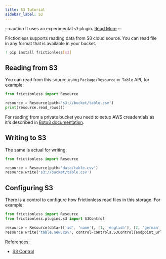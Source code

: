 ```yaml
---
title: S3 Tutorial
sidebar_label: S3
---
```


:::caution
It uses an experimental `s3` plugin. [Read More](../references/plugins-reference.md)
:::

Frictionless supports reading data from S3 cloud source. You can read file in any format that is available in your bucket.

```bash
! pip install frictionless[s3]
```


## Reading from S3

You can read from this source using `Package/Resource` or `Table` API, for example:

```python
from frictionless import Resource

resource = Resource(path='s3://bucket/table.csv')
print(resource.read_rows())
```


For reading from a private bucket you need to setup AWS creadentials as it's described in [Boto3 documentation](https://boto3.amazonaws.com/v1/documentation/api/latest/guide/credentials.html#environment-variables).

## Writing to S3

The same is actual for writing:

```python
from frictionless import Resource

resource = Resource(path='data/table.csv')
resource.write('s3://bucket/table.csv')
```


## Configuring S3

There is a control to configure how Frictionless read files in this storage. For example:

```python
from frictionless import Resource
from frictionless.plugins.s3 import S3Control

resource = Resource(data=[['id', 'name'], [1, 'english'], [2, 'german']])
resource.write('table.new.csv', control=controls.S3Control(endpoint_url='<url>'))
```


References:
- [S3 Control](https://frictionlessdata.io/tooling/python/schemes-reference/#s3)
